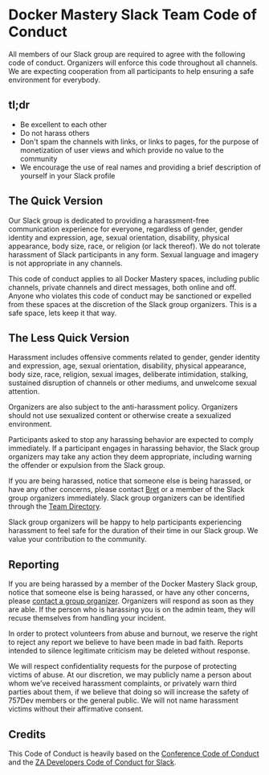 # Docker Mastery Slack Team Code of Conduct

All members of our Slack group are required to agree with the following code of conduct. Organizers will enforce this code throughout all channels. We are expecting cooperation from all participants to help ensuring a safe environment for everybody.

## tl;dr

* Be excellent to each other
* Do not harass others
* Don't spam the channels with links, or links to pages, for the purpose of monetization of user views and which provide no value to the community
* We encourage the use of real names and providing a brief description of yourself in your Slack profile

## The Quick Version

Our Slack group is dedicated to providing a harassment-free communication experience for everyone, regardless of gender, gender identity and expression, age, sexual orientation, disability, physical appearance, body size, race, or religion (or lack thereof). We do not tolerate harassment of Slack participants in any form. Sexual language and imagery is not appropriate in any channels. 

This code of conduct applies to all Docker Mastery spaces, including public channels, private channels and direct messages, both online and off. Anyone who violates this code of conduct may be sanctioned or expelled from these spaces at the discretion of the Slack group organizers. This is a safe space, lets keep it that way.

## The Less Quick Version

Harassment includes offensive comments related to gender, gender identity and expression, age, sexual orientation, disability, physical appearance, body size, race, religion, sexual images, deliberate intimidation, stalking, sustained disruption of channels or other mediums, and unwelcome sexual attention.

Organizers are also subject to the anti-harassment policy. Organizers should not use sexualized content or otherwise create a sexualized environment.

Participants asked to stop any harassing behavior are expected to comply immediately. If a participant engages in harassing behavior, the Slack group organizers may take any action they deem appropriate, including warning the offender or expulsion from the Slack group.

If you are being harassed, notice that someone else is being harassed, or have any other concerns, please contact [Bret](bret@bretfisher.com) or a member of the Slack group organizers immediately. Slack group organizers can be identified through the [Team Directory](https://dockermastery.slack.com/team).

Slack group organizers will be happy to help participants experiencing harassment to feel safe for the duration of their time in our Slack group. We value your contribution to the community.

## Reporting

If you are being harassed by a member of the Docker Mastery Slack group, notice that someone else is being harassed, or have any other concerns, please [contact a group organizer](https://dockermastery.slack.com/team). Organizers will respond as soon as they are able. If the person who is harassing you is on the admin team, they will recuse themselves from handling your incident.

In order to protect volunteers from abuse and burnout, we reserve the right to reject any report we believe to have been made in bad faith. Reports intended to silence legitimate criticism may be deleted without response.

We will respect confidentiality requests for the purpose of protecting victims of abuse. At our discretion, we may publicly name a person about whom we’ve received harassment complaints, or privately warn third parties about them, if we believe that doing so will increase the safety of 757Dev members or the general public. We will not name harassment victims without their affirmative consent.

## Credits

This Code of Conduct is heavily based on the [Conference Code of Conduct](http://confcodeofconduct.com) and the [ZA Developers Code of Conduct for Slack](https://github.com/zadev/code-of-conduct/blob/master/README.md).
